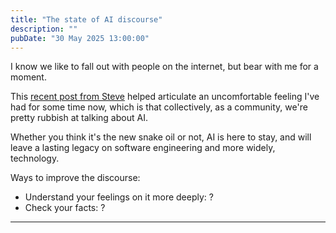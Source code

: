 ```yaml
---
title: "The state of AI discourse"
description: ""
pubDate: "30 May 2025 13:00:00"
---
```


I know we like to fall out with people on the internet, but bear with me for a moment.

This [recent post from Steve](https://steveklabnik.com/writing/i-am-disappointed-in-the-ai-discourse/) helped articulate an uncomfortable feeling I've had for some time now, which is that collectively, as a community, we're pretty rubbish at talking about AI.

Whether you think it's the new snake oil or not, AI is here to stay, and will leave a lasting legacy on software engineering and more widely, technology.

Ways to improve the discourse:

* Understand your feelings on it more deeply: ?
* Check your facts: ?


---------------

